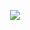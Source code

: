 <p align="center">
  <a href="https://github.com/whiteshadowofficial/project-x">
    <img src="https://img.shields.io/static/v1?label=This Repo Locked&message=By MR.White Shadow&color=aqua&style=plastic">

  </a>
